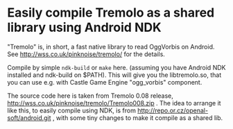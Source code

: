 # Easily compile Tremolo as a shared library using Android NDK

"Tremolo" is, in short, a fast native library to read OggVorbis on Android.
See http://wss.co.uk/pinknoise/tremolo/ for the details.

Compile by simple `ndk-build` or `make` here.
(assuming you have Android NDK installed and ndk-build on $PATH).
This will give you the libtremolo.so, that you
can use e.g. with Castle Game Engine "ogg_vorbis" component.

The source code here is taken from Tremolo 0.08 release,
http://wss.co.uk/pinknoise/tremolo/Tremolo008.zip .
The idea to arrange it like this, to easily compile using NDK,
is from http://repo.or.cz/openal-soft/android.git ,
with some tiny changes to make it compile as a shared lib.

